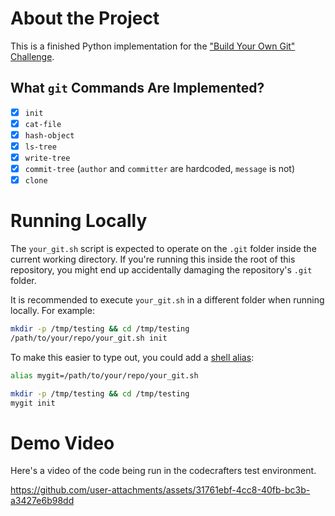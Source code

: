 # About the Project
This is a finished Python implementation for the 
["Build Your Own Git" Challenge](https://codecrafters.io/challenges/git).

## What `git` Commands Are Implemented?
- [x] `init` 
- [x] `cat-file`
- [x] `hash-object` 
- [x] `ls-tree` 
- [x] `write-tree`
- [x] `commit-tree` (`author` and `committer` are hardcoded, `message` is not)
- [x] `clone`

# Running Locally

The `your_git.sh` script is expected to operate on the `.git` folder inside the
current working directory. If you're running this inside the root of this
repository, you might end up accidentally damaging the repository's `.git`
folder.

It is recommended to execute `your_git.sh` in a different folder when running locally.
For example:

```sh
mkdir -p /tmp/testing && cd /tmp/testing
/path/to/your/repo/your_git.sh init
```

To make this easier to type out, you could add a
[shell alias](https://shapeshed.com/unix-alias/):

```sh
alias mygit=/path/to/your/repo/your_git.sh

mkdir -p /tmp/testing && cd /tmp/testing
mygit init
```
# Demo Video
Here's a video of the code being run in the codecrafters test environment.

https://github.com/user-attachments/assets/31761ebf-4cc8-40fb-bc3b-a3427e6b98dd